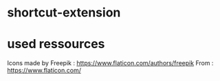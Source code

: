 # shortcut-extension

# used ressources

Icons made by Freepik : https://www.flaticon.com/authors/freepik
From : https://www.flaticon.com/
